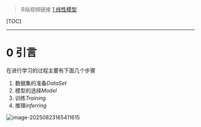 > B站视频链接 [1 线性模型](https://www.bilibili.com/video/BV1Y7411d7Ys/?p=2&share_source=copy_web&vd_source=31a1c76ddc1eaa699828c211cc19a5cc)

[TOC]



---

# 0 引言

在进行学习的过程主要有下面几个步骤

1. 数据集的准备$DataSet$
2. 模型的选择$Model$
3. 训练$Training$
4. 推理$inferring$

![image-20250823165411615](https://gitee.com/sxqyyds/typora_book/raw/main/img/20250823165411678.png)

 
